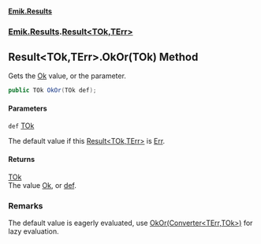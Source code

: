 #### [Emik.Results](index.md 'index')
### [Emik.Results](Emik.Results.md 'Emik.Results').[Result&lt;TOk,TErr&gt;](Result_TOk,TErr_.md 'Emik.Results.Result<TOk,TErr>')

## Result<TOk,TErr>.OkOr(TOk) Method

Gets the [Ok](Result_TOk,TErr_.Ok().md 'Emik.Results.Result<TOk,TErr>.Ok') value, or the parameter.

```csharp
public TOk OkOr(TOk def);
```
#### Parameters

<a name='Emik.Results.Result_TOk,TErr_.OkOr(TOk).def'></a>

`def` [TOk](Result_TOk,TErr_.md#Emik.Results.Result_TOk,TErr_.TOk 'Emik.Results.Result<TOk,TErr>.TOk')

The default value if this [Result&lt;TOk,TErr&gt;](Result_TOk,TErr_.md 'Emik.Results.Result<TOk,TErr>') is [Err](Result_TOk,TErr_.Err().md 'Emik.Results.Result<TOk,TErr>.Err').

#### Returns
[TOk](Result_TOk,TErr_.md#Emik.Results.Result_TOk,TErr_.TOk 'Emik.Results.Result<TOk,TErr>.TOk')  
The value [Ok](Result_TOk,TErr_.Ok().md 'Emik.Results.Result<TOk,TErr>.Ok'), or [def](Result_TOk,TErr_.OkOr(TOk).md#Emik.Results.Result_TOk,TErr_.OkOr(TOk).def 'Emik.Results.Result<TOk,TErr>.OkOr(TOk).def').

### Remarks
  
The default value is eagerly evaluated, use [OkOr(Converter&lt;TErr,TOk&gt;)](Result_TOk,TErr_.OkOr(Converter).md 'Emik.Results.Result<TOk,TErr>.OkOr(System.Converter<TErr,TOk>)') for lazy evaluation.